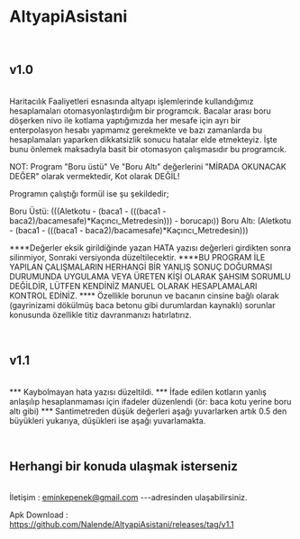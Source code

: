 # AltyapiAsistani
<br><h2>v1.0</h2><br>
Haritacılık Faaliyetleri esnasında altyapı işlemlerinde kullandığımız hesaplamaları otomasyonlaştırdığım bir programcık. 
Bacalar arası boru döşerken nivo ile kotlama yaptığımızda her mesafe için ayrı bir enterpolasyon hesabı yapmamız gerekmekte 
ve bazı zamanlarda bu hesaplamaları yaparken dikkatsizlik sonucu hatalar elde etmekteyiz. İşte bunu önlemek maksadıyla basit bir otomasyon çalışmasıdır bu programcık.

NOT: Program "Boru üstü" Ve "Boru Altı" değerlerini "MİRADA OKUNACAK DEĞER" olarak vermektedir, Kot olarak DEĞİL!

Programın çalıştığı formül ise şu şekildedir;

Boru Üstü:   (((Aletkotu - (baca1 - (((baca1 - baca2)/bacamesafe)*Kaçıncı_Metredesin))) - borucapı))
Boru Altı:   (Aletkotu - (baca1 - (((baca1 - baca2)/bacamesafe)*Kaçıncı_Metredesin)))


****Değerler eksik girildiğinde yazan HATA yazısı değerleri girdikten sonra silinmiyor, Sonraki versiyonda düzeltilecektir.
****BU PROGRAM İLE YAPILAN ÇALIŞMALARIN HERHANGİ BİR YANLIŞ SONUÇ DOĞURMASI DURUMUNDA UYGULAMA VEYA ÜRETEN KİŞİ OLARAK ŞAHSIM SORUMLU DEĞİLDİR, 
LÜTFEN KENDİNİZ MANUEL OLARAK HESAPLAMALARI KONTROL EDİNİZ. 
**** Özellikle borunun ve bacanın cinsine bağlı olarak (gayrinizami dökülmüş baca betonu gibi durumlardan kaynaklı) sorunlar konusunda özellikle titiz davranmanızı hatırlatırız.

<br><h2>v1.1</h2><br>
*** Kaybolmayan hata yazısı düzeltildi.
*** İfade edilen kotların yanlış anlaşılıp hesaplanmaması için ifadeler düzenlendi (ör: baca kotu yerine boru altı gibi)
*** Santimetreden düşük değerleri aşağı yuvarlarken artık 0.5 den büyükleri yukarıya, düşükleri ise aşağı yuvarlamakta. 


<br><h2>Herhangi bir konuda ulaşmak isterseniz </h2><br>
İletişim : eminkepenek@gmail.com 
---adresinden ulaşabilirsiniz.  


Apk Download : https://github.com/Nalende/AltyapiAsistani/releases/tag/v1.1
